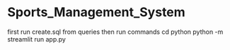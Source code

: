 # Sports_Management_System
first run create.sql from queries
then run commands
cd python
python -m streamlit run app.py
 
